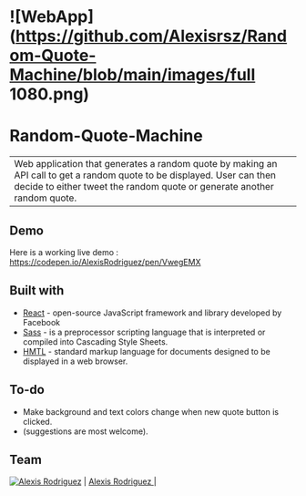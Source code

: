 # ![WebApp](https://github.com/Alexisrsz/Random-Quote-Machine/blob/main/images/full 1080.png)
# Random-Quote-Machine
<table>
<tr>
<td>
  Web application that generates a random quote by making an API call to get a random quote to be displayed. User can then decide to either tweet the random quote or generate another random quote.
</td>
</tr>
</table>


## Demo
Here is a working live demo :  https://codepen.io/AlexisRodriguez/pen/VwegEMX

## Built with 

- [React](https://reactjs.org/) - open-source JavaScript framework and library developed by Facebook
- [Sass](https://sass-lang.com/) - is a preprocessor scripting language that is interpreted or compiled into Cascading Style Sheets.
- [HMTL](https://www.w3schools.com/html/) - standard markup language for documents designed to be displayed in a web browser.


## To-do
- Make background and text colors change when new quote button is clicked.
- (suggestions are most welcome).

## Team

[![Alexis Rodriguez](https://avatars.githubusercontent.com/u/24196227?v=4)](https://github.com/Alexisrsz)  | 
[Alexis Rodriguez ](https://github.com/Alexisrsz)  |
